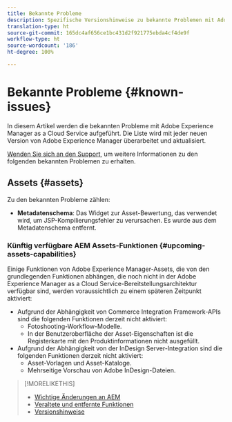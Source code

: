 ```yaml
---
title: Bekannte Probleme
description: Spezifische Versionshinweise zu bekannte Problemen mit Adobe Experience Manager as a Cloud Service.
translation-type: ht
source-git-commit: 165dc4af656ce1bc431d2f921775ebda4cf4de9f
workflow-type: ht
source-wordcount: '186'
ht-degree: 100%

---
```



# Bekannte Probleme {#known-issues}

In diesem Artikel werden die bekannten Probleme mit Adobe Experience Manager as a Cloud Service aufgeführt. Die Liste wird mit jeder neuen Version von Adobe Experience Manager überarbeitet und aktualisiert.

[Wenden Sie sich an den Support](https://helpx.adobe.com/de/marketing-cloud/experience-manager.html), um weitere Informationen zu den folgenden bekannten Problemen zu erhalten.

<!-- 
## Platform {#platform}

## Sites {#sites}
-->

## Assets {#assets}

<!-- Jira label: assets-cloud-known-issues -->

Zu den bekannten Probleme zählen:

* **Metadatenschema**: Das Widget zur Asset-Bewertung, das verwendet wird, um JSP-Kompilierungsfehler zu verursachen. Es wurde aus dem Metadatenschema entfernt. <!-- CQ-4282865, CQ-4284633 -->

### Künftig verfügbare AEM Assets-Funktionen {#upcoming-assets-capabilities}

Einige Funktionen von Adobe Experience Manager-Assets, die von den grundlegenden Funktionen abhängen, die noch nicht in der Adobe Experience Manager as a Cloud Service-Bereitstellungsarchitektur verfügbar sind, werden voraussichtlich zu einem späteren Zeitpunkt aktiviert:

* Aufgrund der Abhängigkeit von Commerce Integration Framework-APIs sind die folgenden Funktionen derzeit nicht aktiviert:
   * Fotoshooting-Workflow-Modelle.
   * In der Benutzeroberfläche der Asset-Eigenschaften ist die Registerkarte mit den Produktinformationen nicht ausgefüllt.
* Aufgrund der Abhängigkeit von der InDesign Server-Integration sind die folgenden Funktionen derzeit nicht aktiviert:
   * Asset-Vorlagen und Asset-Kataloge.
   * Mehrseitige Vorschau von Adobe InDesign-Dateien.

>[!MORELIKETHIS]
>
>* [Wichtige Änderungen an AEM](aem-cloud-changes.md)
>* [Veraltete und entfernte Funktionen](deprecated-removed-features.md)
>* [Versionshinweise](home.md)

